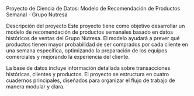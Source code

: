 Proyecto de Ciencia de Datos: Modelo de Recomendación de Productos Semanal - Grupo Nutresa

Descripción del proyecto
Este proyecto tiene como objetivo desarrollar un modelo de recomendación de productos semanales basado en datos históricos de ventas del Grupo Nutresa. El modelo ayudará a prever qué productos tienen mayor probabilidad de ser comprados por cada cliente en una semana específica, optimizando la preparación de los equipos comerciales y mejorando la experiencia del cliente.

La base de datos incluye información detallada sobre transacciones históricas, clientes y productos. El proyecto se estructura en cuatro cuadernos principales, diseñados para organizar el flujo de trabajo de manera modular y clara.

